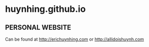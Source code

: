 # huynhing.github.io
PERSONAL WEBSITE
----------------
Can be found at http://erichuynhing.com or http://allidoishuynh.com
